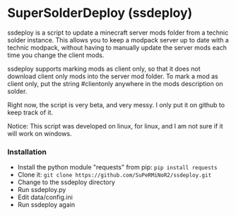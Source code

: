 # SuperSolderDeploy (ssdeploy)
ssdeploy is a script to update a minecraft server mods folder from a technic solder instance. 
This allows you to keep a modpack server up to date with a technic modpack, without having to 
manually update the server mods each time you change the client mods.

ssdeploy supports marking mods as client only, so that it does not download client only mods 
into the server mod folder. To mark a mod as client only, put the string #clientonly anywhere 
in the mods description on solder.

Right now, the script is very beta, and very messy. I only put it on github to keep track of it. 

Notice: This script was developed on linux, for linux, and I am not sure if it will work on windows.

### Installation
* Install the python module "requests" from pip: `pip install requests`
* Clone it: `git clone https://github.com/SuPeRMiNoR2/ssdeploy.git`
* Change to the ssdeploy directory
* Run ssdeploy.py
* Edit data/config.ini
* Run ssdeploy again
